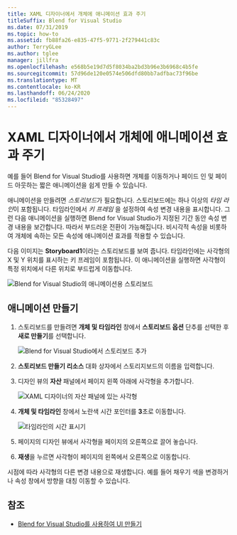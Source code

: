 ```yaml
---
title: XAML 디자이너에서 개체에 애니메이션 효과 주기
titleSuffix: Blend for Visual Studio
ms.date: 07/31/2019
ms.topic: how-to
ms.assetid: fb88fa26-e835-47f5-9771-2f279441c83c
author: TerryGLee
ms.author: tglee
manager: jillfra
ms.openlocfilehash: e568b5e19d7d5f8034ba2bd3b96e3b6968c4b5fe
ms.sourcegitcommit: 57d96de120e0574e506dfd80bb7adfbac73f96be
ms.translationtype: MT
ms.contentlocale: ko-KR
ms.lasthandoff: 06/24/2020
ms.locfileid: "85328497"
---
```

# <a name="animate-objects-in-xaml-designer"></a>XAML 디자이너에서 개체에 애니메이션 효과 주기

예를 들어 Blend for Visual Studio를 사용하면 개체를 이동하거나 페이드 인 및 페이드 아웃하는 짧은 애니메이션을 쉽게 만들 수 있습니다.

애니메이션을 만들려면 *스토리보드*가 필요합니다. 스토리보드에는 하나 이상의 *타임 라인*이 포함됩니다. 타임라인에서 *키 프레임* 을 설정하여 속성 변경 내용을 표시합니다. 그런 다음 애니메이션을 실행하면 Blend for Visual Studio가 지정된 기간 동안 속성 변경 내용을 보간합니다. 따라서 부드러운 전환이 가능해집니다. 비시각적 속성을 비롯하여 개체에 속하는 모든 속성에 애니메이션 효과를 적용할 수 있습니다.

다음 이미지는 **Storyboard1**이라는 스토리보드를 보여 줍니다. 타임라인에는 사각형의 X 및 Y 위치를 표시하는 키 프레임이 포함됩니다. 이 애니메이션을 실행하면 사각형이 특정 위치에서 다른 위치로 부드럽게 이동합니다.

![Blend for Visual Studio의 애니메이션용 스토리보드](media/storyboard-timeline.png)

## <a name="create-an-animation"></a>애니메이션 만들기

1. 스토리보드를 만들려면 **개체 및 타임라인** 창에서 **스토리보드 옵션** 단추를 선택한 후 **새로 만들기**를 선택합니다.

   ![Blend for Visual Studio에서 스토리보드 추가](media/new-storyboard.png)

2. **스토리보드 만들기 리소스** 대화 상자에서 스토리지보드의 이름을 입력합니다.

3. 디자인 뷰의 **자산** 패널에서 페이지 왼쪽 아래에 사각형을 추가합니다.

   ![XAML 디자이너의 자산 패널에 있는 사각형](media/add-rectangle.PNG)

4. **개체 및 타임라인** 창에서 노란색 시간 포인터를 **3**초로 이동합니다.

   ![타임라인의 시간 표시기](media/timeline-indicator.PNG)

5. 페이지의 디자인 뷰에서 사각형을 페이지의 오른쪽으로 끌어 놓습니다.

6. **재생**을 누르면 사각형이 페이지의 왼쪽에서 오른쪽으로 이동합니다.

시점에 따라 사각형의 다른 변경 내용으로 재생합니다. 예를 들어 채우기 색을 변경하거나 속성 창에서 방향을 대칭 이동할 수 있습니다.

## <a name="see-also"></a>참조

- [Blend for Visual Studio를 사용하여 UI 만들기](../xaml-tools/creating-a-ui-by-using-blend-for-visual-studio.md)

